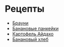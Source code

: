 # Рецепты

- [Брауни](brownie.md)
- [Банановые панкейки](puncake.md)
- [Картофель Айдахо](potato_aidaho.md)
- [Банановый хлеб](bread.md)
